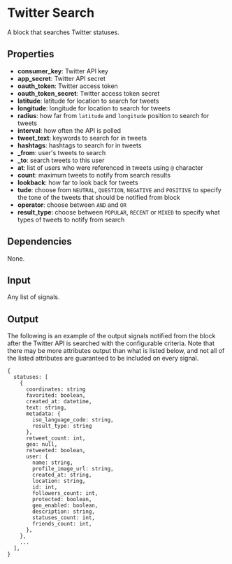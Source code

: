 # Twitter Search
A block that searches Twitter statuses.

## Properties
* **consumer_key**: Twitter API key
* **app_secret**: Twitter API secret
* **oauth_token**: Twitter access token
* **oauth_token_secret**: Twitter access token secret
* **latitude**: latitude for location to search for tweets
* **longitude**: longitude for location to search for tweets
* **radius**: how far from `latitude` and `longitude` position to search for tweets
* **interval**: how often the API is polled
* **tweet_text**: keywords to search for in tweets
* **hashtags**: hashtags to search for in tweets
* **_from**: user's tweets to search
* **_to**: search tweets to this user
* **at**: list of users who were referenced in tweets using `@` character
* **count**: maximum tweets to notify from search results
* **lookback**: how far to look back for tweets
* **tude**: choose from `NEUTRAL`, `QUESTION`, `NEGATIVE` and `POSITIVE` to specify the tone of the tweets that should be notified from block
* **operator**: choose between `AND` and `OR`
* **result_type**: choose between `POPULAR`, `RECENT` or `MIXED` to specify what types of tweets to notify from search

## Dependencies
None.

## Input
Any list of signals.

## Output
The following is an example of the output signals notified from the block after the Twitter API is searched with the configurable criteria. Note that there may be more attributes output than what is listed below, and not all of the listed attributes are guaranteed to be included on every signal.

```
{
  statuses: [
    {
      coordinates: string
      favorited: boolean,
      created_at: datetime,
      text: string,
      metadata: {
        iso_language_code: string,
        result_type: string
      },
      retweet_count: int,
      geo: null,
      retweeted: boolean,
      user: {
        name: string,
        profile_image_url: string,
        created_at: string,
        location: string,
        id: int,
        followers_count: int,
        protected: boolean,
        geo_enabled: boolean,
        description: string,
        statuses_count: int,
        friends_count: int,
      },
    },
    ...
  ],
}
```
